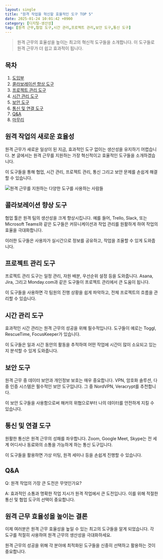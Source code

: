 ```yaml
---
layout: single
title: "원격 작업을 혁신할 효율적인 도구 TOP 5"
date: 2025-01-24 10:01:42 +0900
category: [디지털-생산성]
tag: [원격 근무,협업 도구,시간 관리,프로젝트 관리,보안 도구,통신 도구]
---
```

  
> 원격 근무의 효율성을 높이는 최고의 혁신적 도구들을 소개합니다. 이 도구들로 원격 근무가 더 쉽고 효과적이 됩니다.

## 목차
1. [도입부](#도입부)
2. [콜라보레이션 향상 도구](#콜라보레이션-향상-도구)
3. [프로젝트 관리 도구](#프로젝트-관리-도구)
4. [시간 관리 도구](#시간-관리-도구)
5. [보안 도구](#보안-도구)
6. [통신 및 연결 도구](#통신-및-연결-도구)
7. [Q&A](#qa)
8. [마무리](#마무리)

## 원격 작업의 새로운 효율성

원격 근무가 새로운 일상이 된 지금, 효과적인 도구 없이는 생산성을 유지하기 어렵습니다. 본 글에서는 원격 근무를 지원하는 가장 혁신적이고 효율적인 도구들을 소개하겠습니다.


이 도구들을 통해 협업, 시간 관리, 프로젝트 관리, 통신 그리고 보안 문제를 손쉽게 해결할 수 있습니다.


![원격 근무를 지원하는 다양한 도구를 사용하는 사람들](https://i.ibb.co/181t8Xw/png-skoid-d505667d-d6c1-4a0a-bac7-5c84a87759f8-sktid-a48cca56-e6da-484e-a814-9c849652bcb3-skt-2025-0.png)



## 콜라보레이션 향상 도구

협업 툴은 원격 팀의 생산성을 크게 향상시킵니다. 예를 들어, Trello, Slack, 또는 Microsoft Teams와 같은 도구들은 커뮤니케이션과 작업 관리를 원활하게 하여 작업의 효율을 극대화합니다.


이러한 도구들은 사용자가 실시간으로 정보를 공유하고, 작업을 조율할 수 있게 도와줍니다.



## 프로젝트 관리 도구

프로젝트 관리 도구는 일정 관리, 자원 배분, 우선순위 설정 등을 도와줍니다. Asana, Jira, 그리고 Monday.com과 같은 도구들이 프로젝트 관리에서 큰 도움이 됩니다.


이 도구들을 사용하면 각 팀원의 진행 상황을 쉽게 파악하고, 전체 프로젝트의 흐름을 관리할 수 있습니다.



## 시간 관리 도구

효과적인 시간 관리는 원격 근무의 성공을 위해 필수적입니다. 도구들이 예로는 Toggl, RescueTime, FocusKeeper가 있습니다.


이 도구들은 일과 시간 동안의 활동을 추적하여 어떤 작업에 시간이 많이 소요되고 있는지 분석할 수 있게 도와줍니다.



## 보안 도구

원격 근무 중 데이터 보안과 개인정보 보호는 매우 중요합니다. VPN, 암호화 솔루션, 다중 인증 시스템은 필수적인 보안 도구입니다. 그 중 NordVPN, Veracrypt를 추천합니다.


이 보안 도구들을 사용함으로써 해커의 위협으로부터 나의 데이터를 안전하게 지킬 수 있습니다.



## 통신 및 연결 도구

원활한 통신은 원격 근무의 성패를 좌우합니다. Zoom, Google Meet, Skype는 전 세계 어디서나 동료와의 소통을 가능하게 하는 통신 도구입니다.


이 도구들을 활용하면 가상 미팅, 원격 세미나 등을 손쉽게 진행할 수 있습니다.



## Q&A

Q: 원격 작업의 가장 큰 도전은 무엇인가요?


A: 효과적인 소통과 명확한 작업 지시가 원격 작업에서 큰 도전입니다. 이를 위해 적절한 통신 및 협업 도구의 선택이 중요합니다.



## 원격 근무 효율성을 높이는 결론

이제 여러분은 원격 근무 효율성을 높일 수 있는 최고의 도구들을 알게 되었습니다. 각 도구를 적절히 사용하여 원격 근무의 생산성을 극대화하세요.


원격 근무의 성공을 위해 각 분야에 최적화된 도구들을 신중히 선택하고 활용하는 것이 중요합니다.

